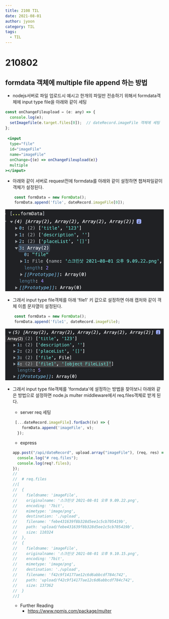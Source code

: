 ```yaml
---
title: 2108 TIL
date: 2021-08-01
author: jyoon
category: TIL
tags:
  - TIL
---
```



# 210802

## formdata 객체에 multiple file append 하는 방법

* nodejs서버로 파일 업로드시 예시고 한개의 파일만 전송하기 위해서 formdata객체에 input type file을 아래와 같이 세팅

```jsx
const onChangeFileupload = (e: any) => {
  console.log(e);
  setImagefile(e.target.files[0]);  // dateRecord.imageFile 객체에 세팅
};

 <input
  type="file"
  id="imageFile"
  name="imageFile"
  onChange={(e) => onChangeFileupload(e)}
  multiple
></input>
```

* 아래와 같이 서버로 request전에 formdata를 아래와 같이 설정하면 챕쳐파일같이 객체가 설정된다.

```js
    const formData = new FormData();
    formData.append('file', dateRecord.imageFile[0]);
```

![](imgs/2021-08-02-15-47-51.png)

* 그래서 input type file객체를 아래 'file1' 키 값으로 설정하면 아래 캡처와 같이 객체 이름 문자열이 설정된다.

```js
    const formData = new FormData();
    formData.append('file1', dateRecord.imageFile);
```

![](imgs/2021-08-02-15-50-57.png)

* 그래서 input type file객체를 'formdata'에 설정하는 방법을 찾아보니 아래와 같은 방법으로 설정하면 node.js multer middleware에서 req.files객체로 받게 된다.

    * server req 세팅

  ```js
   [...dateRecord.imageFile].forEach((v) => {
      formData.append('imageFile', v);
    });
  ```

    * express

  ```js
  app.post("/api/dateRecord", upload.array("imageFile"), (req, res) => {
    console.log("# req.files");
    console.log(req?.files);
  });
  //
  //  # req.files
  //[
  //  {
  //    fieldname: 'imageFile',
  //    originalname: '스크린샷 2021-08-01 오후 9.09.22.png',
  //    encoding: '7bit',
  //    mimetype: 'image/png',
  //    destination: './upload',
  //    filename: 'febe431639f8b328d5ee1c5cb705419b',
  //    path: 'upload/febe431639f8b328d5ee1c5cb705419b',
  //    size: 110324
  //  },
  //  {
  //    fieldname: 'imageFile',
  //    originalname: '스크린샷 2021-08-01 오후 9.10.15.png',
  //    encoding: '7bit',
  //    mimetype: 'image/png',
  //    destination: './upload',
  //    filename: 'f42c9f14177ae12c6d6abbcdf784c742',
  //    path: 'upload/f42c9f14177ae12c6d6abbcdf784c742',
  //    size: 137362
  //  }
  //]
  ```

    * Further Reading
        * <https://www.npmjs.com/package/multer>
